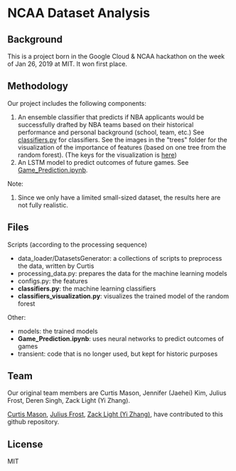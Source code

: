 # NCAA Dataset Analysis

## Background

This is a project born in the Google Cloud & NCAA hackathon on the week of Jan 26, 2019 at MIT. It won first place.

## Methodology

Our project includes the following components:
1. An ensemble classifier that predicts if NBA applicants would be successfully drafted by NBA teams based on their historical performance and personal background (school, team, etc.) See [classifiers.py](https://github.com/cumason123/NCAA-NBA-Picker/blob/master/classifiers.py) for classifiers. See the images in the "trees" folder for the visualization of the importance of features (based on one tree from the random forest). (The keys for the visualization is [here](https://docs.google.com/document/d/1OHZ4-4dDhNFdBlk1spDKVRteCM6fBitw20iP9TLOpYU/edit?usp=sharing))
2. An LSTM model to predict outcomes of future games. See  [Game_Prediction.ipynb](https://github.com/cumason123/NCAA-NBA-Picker/blob/master/Game_Prediction.ipynb "Game Prediction").

Note:
1. Since we only have a limited small-sized dataset, the results here are not fully realistic.

## Files

Scripts (according to the processing sequence)

- data_loader/DatasetsGenerator: a collections of scripts to preprocess the data, written by Curtis 
- processing_data.py: prepares the data for the machine learning models
- configs.py: the features
- **classifiers.py**: the machine learning classifiers
- **classifiers_visualization.py**: visualizes the trained model of the random forest

Other:

- models: the trained models
- **Game_Prediction.ipynb**: uses neural networks to predict outcomes of games
- transient: code that is no longer used, but kept for historic purposes

## Team

Our original team members are Curtis Mason, Jennifer (Jaehei) Kim, Julius Frost, Deren Singh, Zack Light (Yi Zhang). 

[Curtis Mason](https://github.com/cumason123 "Curtis Mason Github Profile"), [Julius Frost](https://github.com/juliusfrost "Julius Frost Github Profile"), [Zack Light (Yi Zhang)](https://zacklight.com "Zack Light (Yi Zhang)"), have contributed to this github repository.

License
----

MIT


